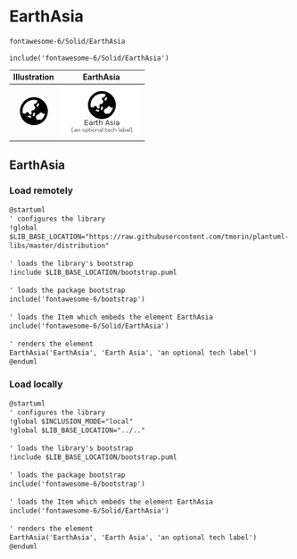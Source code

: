 # EarthAsia


```text
fontawesome-6/Solid/EarthAsia
```

```text
include('fontawesome-6/Solid/EarthAsia')
```



| Illustration | EarthAsia |
| :---: | :---: |
| ![illustration for Illustration](../../fontawesome-6/Solid/EarthAsia.png) | ![illustration for EarthAsia](../../fontawesome-6/Solid/EarthAsia.Local.png) |




## EarthAsia

### Load remotely
```plantuml
@startuml
' configures the library
!global $LIB_BASE_LOCATION="https://raw.githubusercontent.com/tmorin/plantuml-libs/master/distribution"

' loads the library's bootstrap
!include $LIB_BASE_LOCATION/bootstrap.puml

' loads the package bootstrap
include('fontawesome-6/bootstrap')

' loads the Item which embeds the element EarthAsia
include('fontawesome-6/Solid/EarthAsia')

' renders the element
EarthAsia('EarthAsia', 'Earth Asia', 'an optional tech label')
@enduml
```

### Load locally
```plantuml
@startuml
' configures the library
!global $INCLUSION_MODE="local"
!global $LIB_BASE_LOCATION="../.."

' loads the library's bootstrap
!include $LIB_BASE_LOCATION/bootstrap.puml

' loads the package bootstrap
include('fontawesome-6/bootstrap')

' loads the Item which embeds the element EarthAsia
include('fontawesome-6/Solid/EarthAsia')

' renders the element
EarthAsia('EarthAsia', 'Earth Asia', 'an optional tech label')
@enduml
```

